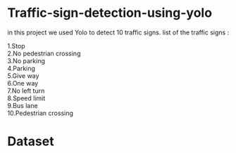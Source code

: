 # Traffic-sign-detection-using-yolo
in this project we used Yolo to detect 10 traffic signs. 
list of the traffic signs :

1.Stop   
2.No pedestrian crossing  
3.No parking  
4.Parking  
5.Give way  
6.One way  
7.No left turn  
8.Speed limit  
9.Bus lane  
10.Pedestrian crossing

# Dataset   
